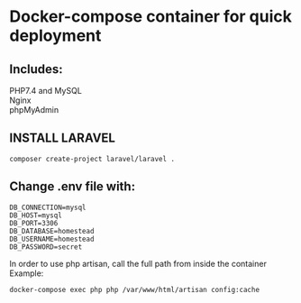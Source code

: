 # Docker-compose container for quick deployment

## Includes:
PHP7.4 and MySQL<br>
Nginx<br>
phpMyAdmin<br>

## INSTALL LARAVEL
```
composer create-project laravel/laravel .
```

## Change .env file with:
```
DB_CONNECTION=mysql
DB_HOST=mysql
DB_PORT=3306
DB_DATABASE=homestead
DB_USERNAME=homestead
DB_PASSWORD=secret
```
In order to use php artisan, call the full path from inside the container<br>
Example:<br>
```
docker-compose exec php php /var/www/html/artisan config:cache
```
